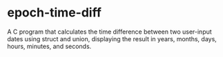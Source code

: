 # epoch-time-diff
A C program that calculates the time difference between two user-input dates using struct and union, displaying the result in years, months, days, hours, minutes, and seconds.
